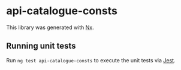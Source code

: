 # api-catalogue-consts

This library was generated with [Nx](https://nx.dev).

## Running unit tests

Run `ng test api-catalogue-consts` to execute the unit tests via [Jest](https://jestjs.io).
